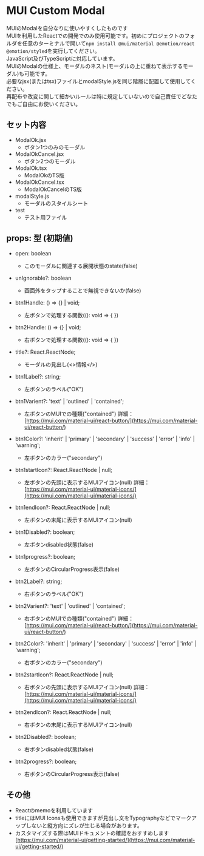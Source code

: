 # MUI Custom Modal
MUIのModalを自分なりに使いやすくしたものです  
MUIを利用したReactでの開発でのみ使用可能です。初めにプロジェクトのフォルダを任意のターミナルで開いて`npm install @mui/material @emotion/react @emotion/styled`を実行してください。  
JavaScript及びTypeScriptに対応しています。  
MUIのModalの仕様上、モーダルのネスト(モーダルの上に重ねて表示するモーダル)も可能です。  
必要なjsx(またはtsx)ファイルとmodalStyle.jsを同じ階層に配置して使用してください。  
再配布や改変に関して細かいルールは特に規定していないので自己責任でどなたでもご自由にお使いください。  

## セット内容
- ModalOk.jsx
	- ボタン1つのみのモーダル
- ModalOkCancel.jsx
	- ボタン2つのモーダル
- ModalOk.tsx
 	- ModalOkのTS版
- ModalOkCancel.tsx
  	-  ModalOkCancelのTS版
- modalStyle.js
  	- モーダルのスタイルシート
- test
	- テスト用ファイル 

## props: 型 (初期値)
- open: boolean
	- このモーダルに関連する展開状態のstate(false)

- unIgnorable?: boolean
	- 画面外をタップすることで無視できないか(false)

- btn1Handle: () => {} | void;
	- 左ボタンで処理する関数((): void => { })

- btn2Handle: () => {} | void;
	- 右ボタンで処理する関数((): void => { })

- title?: React.ReactNode;
	- モーダルの見出し(<>情報</>)

- btn1Label?: string;
	- 左ボタンのラベル("OK")

- btn1Varient?: 'text' | 'outlined' | 'contained';
	- 左ボタンのMUIでの種類("contained") 詳細：[https://mui.com/material-ui/react-button/](https://mui.com/material-ui/react-button/)

- btn1Color?: 'inherit' | 'primary' | 'secondary' | 'success' | 'error' | 'info' | 'warning';
	- 左ボタンのカラー("secondary")

- btn1startIcon?: React.ReactNode | null;
	- 左ボタンの先頭に表示するMUIアイコン(null) 詳細：[https://mui.com/material-ui/material-icons/](https://mui.com/material-ui/material-icons/)

- btn1endIcon?: React.ReactNode | null;
	- 左ボタンの末尾に表示するMUIアイコン(null)

- btn1Disabled?: boolean;
	- 左ボタンdisabled状態(false)

- btn1progress?: boolean;
	- 左ボタンのCircularProgress表示(false)

- btn2Label?: string;
	- 右ボタンのラベル("OK")

- btn2Varient?: 'text' | 'outlined' | 'contained';
	- 右ボタンのMUIでの種類("contained") 詳細：[https://mui.com/material-ui/react-button/](https://mui.com/material-ui/react-button/)

- btn2Color?: 'inherit' | 'primary' | 'secondary' | 'success' | 'error' | 'info' | 'warning';
	- 右ボタンのカラー("secondary")

- btn2startIcon?: React.ReactNode | null;
	- 右ボタンの先頭に表示するMUIアイコン(null) 詳細：[https://mui.com/material-ui/material-icons/](https://mui.com/material-ui/material-icons/)

- btn2endIcon?: React.ReactNode | null;
	- 右ボタンの末尾に表示するMUIアイコン(null)

- btn2Disabled?: boolean;
	- 右ボタンdisabled状態(false)

- btn2progress?: boolean;
	- 右ボタンのCircularProgress表示(false)

## その他
- Reactのmemoを利用しています
- titleにはMUI Iconsも使用できますが見出し文をTypographyなどでマークアップしないと縦方向にズレが生じる場合があります。
- カスタマイズする際はMUIドキュメントの確認をおすすめします
[https://mui.com/material-ui/getting-started/](https://mui.com/material-ui/getting-started/)
